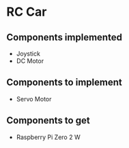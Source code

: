 # RC Car

## Components implemented
* Joystick
* DC Motor


## Components to implement
* Servo Motor

## Components to get
* Raspberry Pi Zero 2 W
